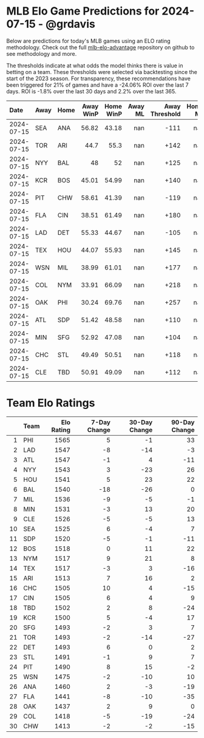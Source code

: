 # MLB Elo Game Predictions for 2024-07-15 - @grdavis
Below are predictions for today's MLB games using an ELO rating methodology. Check out the full [mlb-elo-advantage](https://github.com/grdavis/mlb-elo-advantage) repository on github to see methodology and more.

The thresholds indicate at what odds the model thinks there is value in betting on a team. These thresholds were selected via backtesting since the start of the 2023 season. For transparency, these recommendations have been triggered for 21% of games and have a -24.06% ROI over the last 7 days. ROI is -1.8% over the last 30 days and 2.2% over the last 365.

| Date       | Away   | Home   |   Away WinP |   Home WinP |   Away ML |   Away Threshold |   Home ML |   Home Threshold |
|:-----------|:-------|:-------|------------:|------------:|----------:|-----------------:|----------:|-----------------:|
| 2024-07-15 | SEA    | ANA    |       56.82 |       43.18 |       nan |             -111 |       nan |             +150 |
| 2024-07-15 | TOR    | ARI    |       44.7  |       55.3  |       nan |             +142 |       nan |             -105 |
| 2024-07-15 | NYY    | BAL    |       48    |       52    |       nan |             +125 |       nan |             +108 |
| 2024-07-15 | KCR    | BOS    |       45.01 |       54.99 |       nan |             +140 |       nan |             -104 |
| 2024-07-15 | PIT    | CHW    |       58.61 |       41.39 |       nan |             -119 |       nan |             +161 |
| 2024-07-15 | FLA    | CIN    |       38.51 |       61.49 |       nan |             +180 |       nan |             -132 |
| 2024-07-15 | LAD    | DET    |       55.33 |       44.67 |       nan |             -105 |       nan |             +142 |
| 2024-07-15 | TEX    | HOU    |       44.07 |       55.93 |       nan |             +145 |       nan |             -107 |
| 2024-07-15 | WSN    | MIL    |       38.99 |       61.01 |       nan |             +177 |       nan |             -130 |
| 2024-07-15 | COL    | NYM    |       33.91 |       66.09 |       nan |             +218 |       nan |             -158 |
| 2024-07-15 | OAK    | PHI    |       30.24 |       69.76 |       nan |             +257 |       nan |             -182 |
| 2024-07-15 | ATL    | SDP    |       51.42 |       48.58 |       nan |             +110 |       nan |             +122 |
| 2024-07-15 | MIN    | SFG    |       52.92 |       47.08 |       nan |             +104 |       nan |             +129 |
| 2024-07-15 | CHC    | STL    |       49.49 |       50.51 |       nan |             +118 |       nan |             +114 |
| 2024-07-15 | CLE    | TBD    |       50.91 |       49.09 |       nan |             +112 |       nan |             +120 |

# Team Elo Ratings
|    | Team   |   Elo Rating |   7-Day Change |   30-Day Change |   90-Day Change |
|---:|:-------|-------------:|---------------:|----------------:|----------------:|
|  1 | PHI    |         1565 |              5 |              -1 |              33 |
|  2 | LAD    |         1547 |             -8 |             -14 |              -3 |
|  3 | ATL    |         1547 |             -1 |               4 |             -11 |
|  4 | NYY    |         1543 |              3 |             -23 |              26 |
|  5 | HOU    |         1541 |              5 |              23 |              22 |
|  6 | BAL    |         1540 |            -18 |             -26 |               0 |
|  7 | MIL    |         1536 |             -9 |              -5 |              -1 |
|  8 | MIN    |         1531 |             -3 |              13 |              20 |
|  9 | CLE    |         1526 |             -5 |              -5 |              13 |
| 10 | SEA    |         1525 |              6 |              -4 |               7 |
| 11 | SDP    |         1520 |             -5 |              -1 |             -11 |
| 12 | BOS    |         1518 |              0 |              11 |              22 |
| 13 | NYM    |         1517 |              9 |              21 |               8 |
| 14 | TEX    |         1517 |             -3 |               3 |             -16 |
| 15 | ARI    |         1513 |              7 |              16 |               2 |
| 16 | CHC    |         1505 |             10 |               4 |             -15 |
| 17 | CIN    |         1505 |              6 |               4 |               9 |
| 18 | TBD    |         1502 |              2 |               8 |             -24 |
| 19 | KCR    |         1500 |              5 |              -4 |              17 |
| 20 | SFG    |         1493 |             -2 |               3 |               7 |
| 21 | TOR    |         1493 |             -2 |             -14 |             -27 |
| 22 | DET    |         1493 |              6 |               0 |               2 |
| 23 | STL    |         1491 |             -1 |               9 |               7 |
| 24 | PIT    |         1490 |              8 |              15 |              -2 |
| 25 | WSN    |         1475 |             -2 |             -10 |              10 |
| 26 | ANA    |         1460 |              2 |              -3 |             -19 |
| 27 | FLA    |         1441 |             -8 |             -10 |             -35 |
| 28 | OAK    |         1437 |              2 |               9 |               0 |
| 29 | COL    |         1418 |             -5 |             -19 |             -24 |
| 30 | CHW    |         1413 |             -2 |              -2 |             -15 |